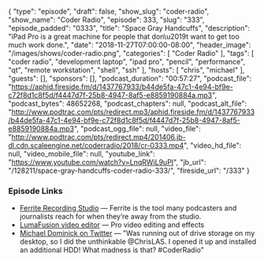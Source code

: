 {
  "type": "episode",
  "draft": false,
  "show_slug": "coder-radio",
  "show_name": "Coder Radio",
  "episode": 333,
  "slug": "333",
  "episode_padded": "0333",
  "title": "Space Gray Handcuffs",
  "description": "iPad Pro is a great machine for people that don\u2019t want to get too much work done.",
  "date": "2018-11-27T07:00:00-08:00",
  "header_image": "/images/shows/coder-radio.png",
  "categories": [
    "Coder Radio"
  ],
  "tags": [
    "coder radio",
    "development laptop",
    "ipad pro",
    "pencil",
    "performance",
    "qt",
    "remote workstation",
    "shell",
    "ssh"
  ],
  "hosts": [
    "chris",
    "michael"
  ],
  "guests": [],
  "sponsors": [],
  "podcast_duration": "00:57:27",
  "podcast_file": "https://aphid.fireside.fm/d/1437767933/b44de5fa-47c1-4e94-bf9e-c72f8d1c8f5d/f4447d7f-25b8-4947-8af5-e8859190884a.mp3",
  "podcast_bytes": 48652268,
  "podcast_chapters": null,
  "podcast_alt_file": "http://www.podtrac.com/pts/redirect.mp3/aphid.fireside.fm/d/1437767933/b44de5fa-47c1-4e94-bf9e-c72f8d1c8f5d/f4447d7f-25b8-4947-8af5-e8859190884a.mp3",
  "podcast_ogg_file": null,
  "video_file": "http://www.podtrac.com/pts/redirect.mp4/201406.jb-dl.cdn.scaleengine.net/coderradio/2018/cr-0333.mp4",
  "video_hd_file": null,
  "video_mobile_file": null,
  "youtube_link": "https://www.youtube.com/watch?v=LnqRWiL9uPI",
  "jb_url": "/128211/space-gray-handcuffs-coder-radio-333/",
  "fireside_url": "/333"
}


### Episode Links

  * [Ferrite Recording Studio](https://www.wooji-juice.com/products/ferrite/ "Ferrite Recording Studio") — Ferrite is the tool many podcasters and journalists reach for when they’re away from the studio.
  * [‎LumaFusion video editor](https://itunes.apple.com/us/app/lumafusion/id1062022008?mt=8&ign-mpt=uo%3D4 "‎LumaFusion video editor") — Pro video editing and effects
  * [Michael Dominick on Twitter](https://twitter.com/dominucco/status/1067045648787230720 "Michael Dominick on Twitter") — "Was running out of drive storage on my desktop, so I did the unthinkable @ChrisLAS. I opened it up and installed an additional HDD! What madness is that? #CoderRadio"


